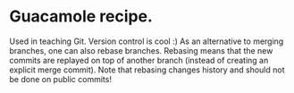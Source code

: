 # Guacamole recipe.

Used in teaching Git.
Version control is cool :)
As an alternative to merging branches, one can also rebase branches. Rebasing means that the new commits are replayed on top of another branch (instead of creating an explicit merge commit). Note that rebasing changes history and should not be done on public commits!
